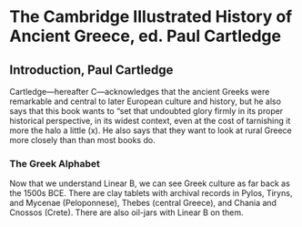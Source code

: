 # The Cambridge Illustrated History of Ancient Greece, ed. Paul Cartledge

## Introduction, Paul Cartledge

Cartledge—hereafter C—acknowledges that the ancient Greeks were remarkable and
central to later European culture and history, but he also says that this book
wants to “set that undoubted glory firmly in its proper historical perspective,
in its widest context, even at the cost of tarnishing it more the halo a little
(x). He also says that they want to look at rural Greece more closely than than
most books do.

### The Greek Alphabet

Now that we understand Linear B, we can see Greek culture as far back as the
1500s BCE. There are clay tablets with archival records in Pylos, Tiryns, and
Mycenae (Peloponnese), Thebes (central Greece), and Chania and Cnossos (Crete).
There are also oil-jars with Linear B on them.
